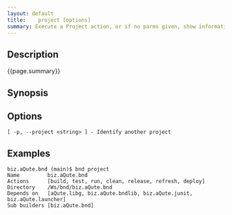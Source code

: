 ```yaml
---
layout: default
title:    project [options]  
summary: Execute a Project action, or if no parms given, show information about the project 
---
```


## Description

{{page.summary}}

## Synopsis

## Options

	[ -p, --project <string> ] - Identify another project

## Examples

	biz.aQute.bnd (main)$ bnd project
	Name         biz.aQute.bnd
	Actions      [build, test, run, clean, release, refresh, deploy]
	Directory    /Ws/bnd/biz.aQute.bnd
	Depends on   [aQute.libg, biz.aQute.bndlib, biz.aQute.junit, biz.aQute.launcher]
	Sub builders [biz.aQute.bnd]
